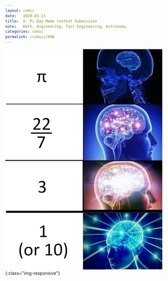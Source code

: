 ```yaml
---
layout: comic
date:   2020-03-13
title:  6. Pi Day Meme Contest Submission
note:   Math, Engineering, fast Engineering, Astronomy.
categories: comic
permalink: /comics/006
---
```

![PAGE 006](/comics/006-3XO8dBc2HkvcXgaI-xMeCe50A2cmbxjet.png){:class="img-responsive"}
